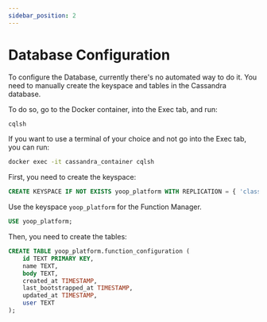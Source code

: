 ```yaml
---
sidebar_position: 2
---
```


# Database Configuration

To configure the Database, currently there's no automated way to do it. You need to manually create the keyspace and tables in the Cassandra database.

To do so, go to the Docker container, into the Exec tab, and run:

```bash
cqlsh
```

If you want to use a terminal of your choice and not go into the Exec tab, you can run:

```bash
docker exec -it cassandra_container cqlsh
```

First, you need to create the keyspace:

```sql
CREATE KEYSPACE IF NOT EXISTS yoop_platform WITH REPLICATION = { 'class' : 'SimpleStrategy', 'replication_factor' : 1 };
```

Use the keyspace `yoop_platform` for the Function Manager.

```sql
USE yoop_platform;
```

Then, you need to create the tables:

```sql
CREATE TABLE yoop_platform.function_configuration (
    id TEXT PRIMARY KEY,
    name TEXT,
    body TEXT,
    created_at TIMESTAMP,
    last_bootstrapped_at TIMESTAMP,
    updated_at TIMESTAMP,
    user TEXT
);
```
